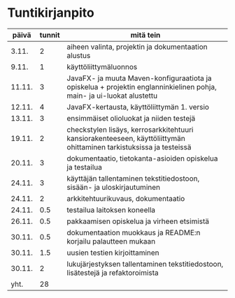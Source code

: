 # Tuntikirjanpito

**päivä** | **tunnit** | **mitä tein**
----------|------------|--------------
3.11. | 2 | aiheen valinta, projektin ja dokumentaation alustus
9.11. | 1 | käyttöliittymäluonnos
11.11. | 3 | JavaFX- ja muuta Maven-konfiguraatiota ja opiskelua + projektin englanninkielinen pohja, main- ja ui-luokat alustettu
12.11. | 4 | JavaFX-kertausta, käyttöliittymän 1. versio
13.11. | 3 | ensimmäiset olioluokat ja niiden testejä 
19.11. | 2 | checkstylen lisäys, kerrosarkkitehtuuri kansiorakenteeseen, käyttöliittymän ohittaminen tarkistuksissa ja testeissä 
20.11. | 3 | dokumentaatio, tietokanta-asioiden opiskelua ja testailua  
24.11. | 3 | käyttäjän tallentaminen tekstitiedostoon, sisään- ja uloskirjautuminen
24.11. | 2 | arkkitehtuurikuvaus, dokumentaatio
24.11. | 0.5 | testailua laitoksen koneella
26.11. | 0.5 | pakkaamisen opiskelua ja virheen etsimistä
30.11. | 0.5 | dokumentaation muokkaus ja README:n korjailu palautteen mukaan
30.11. | 1.5 | uusien testien kirjoittaminen
30.11. | 2 | lukujärjestyksen tallentaminen tekstitiedostoon, lisätestejä ja refaktoroimista
yht. | 28 |
